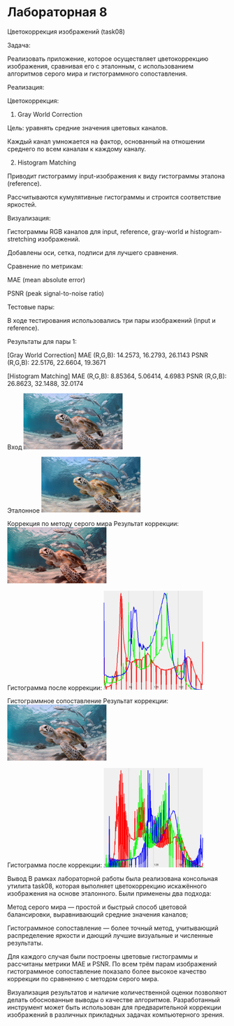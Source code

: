 # Лабораторная 8

Цветокоррекция изображений (task08)

Задача:

Реализовать приложение, которое осуществляет цветокоррекцию изображения, сравнивая его с эталонным, с использованием алгоритмов серого мира и гистограммного сопоставления.

Реализация:

Цветокоррекция:

1. Gray World Correction

Цель: уравнять средние значения цветовых каналов.

Каждый канал умножается на фактор, основанный на отношении среднего по всем каналам к каждому каналу.

2. Histogram Matching

Приводит гистограмму input-изображения к виду гистограммы эталона (reference).

Рассчитываются кумулятивные гистограммы и строится соответствие яркостей.

Визуализация:

Гистограммы RGB каналов для input, reference, gray-world и histogram-stretching изображений.

Добавлены оси, сетка, подписи для лучшего сравнения.

Сравнение по метрикам:

MAE (mean absolute error)

PSNR (peak signal-to-noise ratio)

Тестовые пары:

В ходе тестирования использовались три пары изображений (input и reference).

Результаты для пары 1:

[Gray World Correction]
  MAE  (R,G,B): 14.2573, 16.2793, 26.1143
  PSNR (R,G,B): 22.5176, 22.6604, 19.3671

[Histogram Matching]
  MAE  (R,G,B): 8.85364, 5.06414, 4.6983
  PSNR (R,G,B): 26.8623, 32.1488, 32.0174

Вход
<img src="./1/_stretched.png" width="45%"/>

Эталонное
<img src="./1/1_ref.jpeg" width="45%"/>

Коррекция по методу серого мира
Результат коррекции:
<img src="./1/_gray_world.png" width="45%"/>

Гистограмма после коррекции:
<img src="./1/_hist_gray_world.png" width="45%"/>

Гистограммное сопоставление
Результат коррекции:
<img src="./1/_stretched.png" width="45%"/>

Гистограмма после коррекции:
<img src="./1/_hist_stretched.png" width="45%"/>

Вывод
В рамках лабораторной работы была реализована консольная утилита task08, которая выполняет цветокоррекцию искажённого изображения на основе эталонного. Были применены два подхода:

Метод серого мира — простой и быстрый способ цветовой балансировки, выравнивающий средние значения каналов;

Гистограммное сопоставление — более точный метод, учитывающий распределение яркости и дающий лучшие визуальные и численные результаты.

Для каждого случая были построены цветовые гистограммы и рассчитаны метрики MAE и PSNR. По всем трём парам изображений гистограммное сопоставление показало более высокое качество коррекции по сравнению с методом серого мира.

Визуализация результатов и наличие количественной оценки позволяют делать обоснованные выводы о качестве алгоритмов. Разработанный инструмент может быть использован для предварительной коррекции изображений в различных прикладных задачах компьютерного зрения.